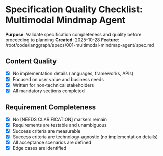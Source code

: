 # Specification Quality Checklist: Multimodal Mindmap Agent

**Purpose**: Validate specification completeness and quality before proceeding to planning
**Created**: 2025-10-28
**Feature**: /root/code/langgraph/specs/001-multimodal-mindmap-agent/spec.md

## Content Quality

- [X] No implementation details (languages, frameworks, APIs)
- [X] Focused on user value and business needs
- [X] Written for non-technical stakeholders
- [X] All mandatory sections completed

## Requirement Completeness

- [X] No [NEEDS CLARIFICATION] markers remain
- [X] Requirements are testable and unambiguous
- [X] Success criteria are measurable
- [X] Success criteria are technology-agnostic (no implementation details)
- [X] All acceptance scenarios are defined
- [X] Edge cases are identified
